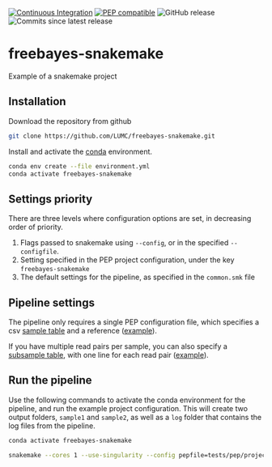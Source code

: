 [![Continuous Integration](https://github.com/LUMC/freebayes-snakemake/actions/workflows/ci.yml/badge.svg)](https://github.com/LUMC/freebayes-snakemake/actions/workflows/ci.yml)
[![PEP compatible](http://pepkit.github.io/img/PEP-compatible-green.svg)](http://pepkit.github.io)
![GitHub release](https://img.shields.io/github/v/release/LUMC/freebayes-snakemake)
![Commits since latest release](https://img.shields.io/github/commits-since/LUMC/freebayes-snakemake/latest)

# freebayes-snakemake
Example of a snakemake project

## Installation
Download the repository from github
```bash
git clone https://github.com/LUMC/freebayes-snakemake.git
```

Install and activate the
[conda](https://docs.conda.io/en/latest/miniconda.html)
environment.
```bash
conda env create --file environment.yml
conda activate freebayes-snakemake
```

## Settings priority
There are three levels where configuration options are set, in decreasing order
of priority.
1. Flags passed to snakemake using `--config`, or in the specified
   `--configfile`.
2. Setting specified in the PEP project configuration, under the key
   `freebayes-snakemake`
3. The default settings for the pipeline, as specified in the `common.smk` file

## Pipeline settings
The pipeline only requires a single PEP configuration file, which specifies a
csv [sample
table](https://github.com/LUMC/freebayes-snakemake/blob/main/tests/pep/samples.csv) and a reference
([example](https://github.com/LUMC/freebayes-snakemake/blob/main/tests/pep/project_config.yaml)).

If you have multiple read pairs per sample, you can also specify a [subsample
table](https://github.com/LUMC/freebayes-snakemake/blob/main/tests/pep/subsamples.csv),
with one line for each read pair
([example](https://github.com/LUMC/freebayes-snakemake/blob/main/tests/pep/project_subsamples.yaml)).

## Run the pipeline
Use the following commands to activate the conda environment for the pipeline,
and run the example project configuration. This will create two output
folders, `sample1` and `sample2`, as well as a `log` folder that contains
the log files from the pipeline.

```bash
conda activate freebayes-snakemake

snakemake --cores 1 --use-singularity --config pepfile=tests/pep/project_config.yaml
```
